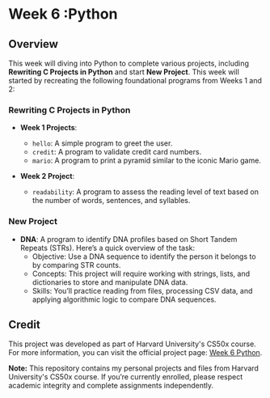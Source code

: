 # Week 6 :Python

## Overview

This week will diving into Python to complete various projects, including **Rewriting C Projects in Python** and start **New Project**.
This week will started by recreating the following foundational programs from Weeks 1 and 2:

### **Rewriting C Projects in Python**
- **Week 1 Projects**:
  - `hello`: A simple program to greet the user.
  - `credit`: A program to validate credit card numbers.
  - `mario`: A program to print a pyramid similar to the iconic Mario game.

- **Week 2 Project**:
  - `readability`: A program to assess the reading level of text based on the number of words, sentences, and syllables.

### **New Project**
* **DNA**: A program to identify DNA profiles based on Short Tandem Repeats (STRs). Here’s a quick overview of the task:
     *  Objective: Use a DNA sequence to identify the person it belongs to by comparing STR counts.
     *  Concepts: This project will require working with strings, lists, and dictionaries to store and manipulate DNA data.
     *  Skills: You’ll practice reading from files, processing CSV data, and applying algorithmic logic to compare DNA sequences.

## Credit
This project was developed as part of Harvard University's CS50x course. For more information, you can visit the official project page: [Week 6 Python](https://cs50.harvard.edu/x/2024/weeks/6/).

**Note:** This repository contains my personal projects and files from Harvard University's CS50x course. If you’re currently enrolled, please respect academic integrity and complete assignments independently.
